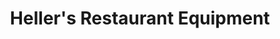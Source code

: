 ---
title: "Heller's Restaurant Equipment"
url: /tulsa/hellers-restaurant-equipment/
shop: appliance
---